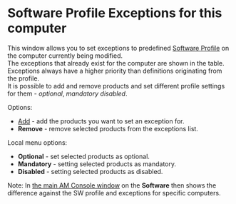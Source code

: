 # Software Profile Exceptions for this computer
 
This window allows you to set exceptions to predefined [Software Profile](../../../../alvao-asset-management/software-management/software-profiles) on the computer currently being modified.  
 The exceptions that already exist for the computer are shown in the table. Exceptions always have a higher priority than definitions originating from the profile.  
 It is possible to add and remove products and set different profile settings for them - *optional*, *mandatory* *disabled*.
 
Options:

- [Add](../../../../list-of-windows/alvao-asset-management-console/software/products) - add the products you want to set an exception for.
- **Remove** - remove selected products from the exceptions list.

Local menu options:

- **Optional** - set selected products as optional.
- **Mandatory** - setting selected products as mandatory.
- **Disabled** - setting selected products as disabled.

Note:
In [the main AM Console window](../../../alvao-asset-management-console) on the **Software** then shows the difference against the SW profile and exceptions for specific computers.
